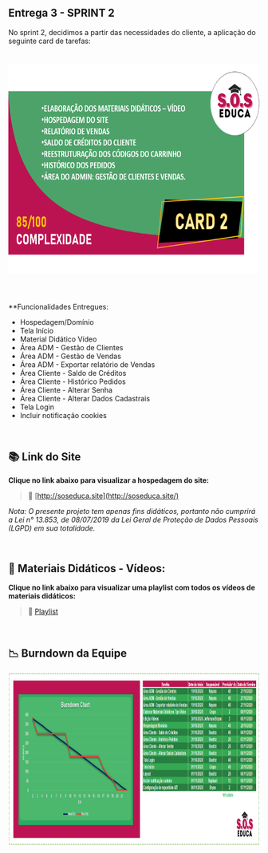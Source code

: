 ## Entrega 3 - SPRINT 2

No sprint 2, decidimos a partir das necessidades do cliente, a aplicação do seguinte card de tarefas:

<h1 align="center"> <img src = "/Imagens Geral/card2.png" width="710" height="420" /></h1>

<br>

**Funcionalidades Entregues:

* Hospedagem/Domínio
* Tela Início
* Material Didático Vídeo
* Área ADM - Gestão de Clientes
* Área ADM - Gestão de Vendas
* Área ADM - Exportar relatório de Vendas
* Área Cliente - Saldo de Créditos
* Área Cliente - Histórico Pedidos
* Área Cliente - Alterar Senha
* Área Cliente - Alterar Dados Cadastrais
* Tela Login
* Incluir notificação cookies

<br>

## :books: Link do Site

**Clique no link abaixo para visualizar a hospedagem do site:**

>  :key: [http://soseduca.site](http://soseduca.site/)
 
  _Nota: O presente projeto tem apenas fins didáticos, portanto não cumprirá a Lei n° 13.853, de 08/07/2019 da Lei Geral de Proteção de Dados Pessoais (LGPD) em sua totalidade._
 
 <br>
 
 ## :cinema: Materiais Didáticos - Vídeos:

**Clique no link abaixo para visualizar uma playlist com todos os vídeos de materiais didáticos:**  

> :movie_camera:  [Playlist](https://www.youtube.com/watch?v=9DbPImwFvUk&list=PL94iJfytd-50M5jZ52R7rGIdA7n2RwQuC&ab_channel=soseduca)

<br>

## :chart_with_downwards_trend: Burndown da Equipe

<img src = "/Imagens Geral/burndown_sprint_2.png" width="3000" height="350"/></h1>

<br>
